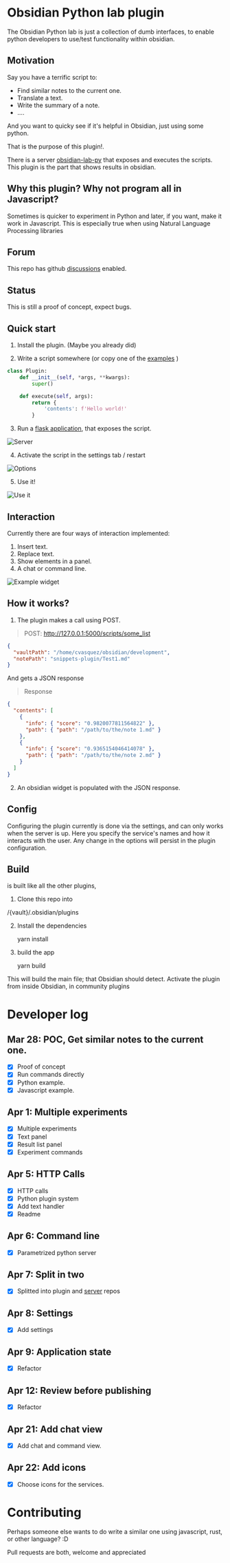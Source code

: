 # Obsidian Python lab plugin


The Obsidian Python lab is just a collection of dumb interfaces, to enable python developers to use/test functionality within obsidian. 

## Motivation

Say you have a terrific script to:

-   Find similar notes to the current one.
-   Translate a text.
-   Write the summary of a note.
-   ....

And you want to quicky see if it's helpful in Obsidian, just using some python.

That is the purpose of this plugin!. 

There is a server [obsidian-lab-py](https://github.com/cristianvasquez/obsidian-lab-py) that exposes and executes the scripts. This 
plugin is the part that shows results in obsidian. 

## Why this plugin? Why not program all in Javascript?

Sometimes is quicker to experiment in Python and later, if you want, make it work in Javascript. This is especially true when using Natural Language Processing libraries

## Forum

This repo has github [discussions](https://github.com/cristianvasquez/obsidian-lab/discussions) enabled.

## Status

This is still a proof of concept, expect bugs.

## Quick start

1. Install the plugin. (Maybe you already did)

2. Write a script somewhere (or copy one of the [examples](https://github.com/cristianvasquez/obsidian-lab-py/tree/main/examples) )

```python
class Plugin:
    def __init__(self, *args, **kwargs):        
        super()

    def execute(self, args):
        return {
            'contents': f'Hello world!'
        }
```

3. Run a [flask application](https://github.com/cristianvasquez/obsidian-lab-py), that exposes the script.

![Server](server.png)

4. Activate the script in the settings tab / restart

![Options](configure.png)

5. Use it!

![Use it](use.png)


## Interaction

Currently there are four ways of interaction implemented:

1. Insert text.
2. Replace text.
3. Show elements in a panel.
4. A chat or command line.

![Example widget](chat.png)

## How it works?

1.  The plugin makes a call using POST.

> POST: <http://127.0.0.1:5000/scripts/some_list>

```json
{
  "vaultPath": "/home/cvasquez/obsidian/development",
  "notePath": "snippets-plugin/Test1.md"
}
```

And gets a JSON response

> Response

```json
{
  "contents": [
    {
      "info": { "score": "0.9820077811564822" },
      "path": { "path": "/path/to/the/note 1.md" }
    },
    {
      "info": { "score": "0.9365154046414078" },
      "path": { "path": "/path/to/the/note 2.md" }
    }
  ]
}
```

2.  An obsidian widget is populated with the JSON response.

## Config

Configuring the plugin currently is done via the settings, and can only works when the server is up. Here you specify the service's names and how it interacts with the user. Any change in the options will persist in the plugin configuration. 

## Build

is built like all the other plugins,

1.  Clone this repo into

/{vault}/.obsidian/plugins

2.  Install the dependencies

    yarn install

3.  build the app

    yarn build

This will build the main file; that Obsidian should detect. Activate the plugin from inside Obsidian, in community plugins

# Developer log

## Mar 28: POC, Get similar notes to the current one.

-   [x] Proof of concept
-   [x] Run commands directly
-   [x] Python example.
-   [x] Javascript example.

## Apr 1: Multiple experiments

-   [x] Multiple experiments
-   [x] Text panel
-   [x] Result list panel
-   [x] Experiment commands

## Apr 5: HTTP Calls

-   [x] HTTP calls
-   [x] Python plugin system
-   [x] Add text handler
-   [x] Readme

## Apr 6: Command line

-   [x] Parametrized python server

## Apr 7: Split in two

-   [x] Splitted into plugin and [server](https://github.com/cristianvasquez/obsidian-lab-py) repos

## Apr 8: Settings

-   [x] Add settings

## Apr 9: Application state

-   [x] Refactor

## Apr 12: Review before publishing

-   [x] Refactor

## Apr 21: Add chat view

-   [x] Add chat and command view.

## Apr 22: Add icons

-   [X] Choose icons for the services.

# Contributing

Perhaps someone else wants to do write a similar one using javascript, rust, or other language? :D

Pull requests are both, welcome and appreciated
